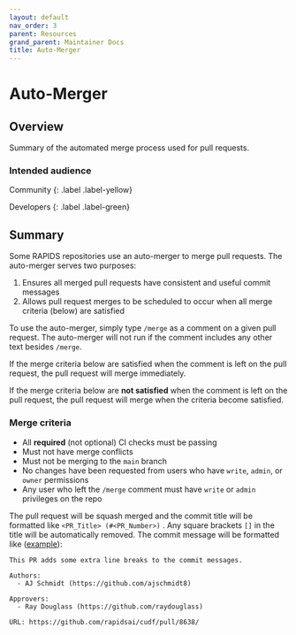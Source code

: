 ```yaml
---
layout: default
nav_order: 3
parent: Resources
grand_parent: Maintainer Docs
title: Auto-Merger
---
```


# Auto-Merger

## Overview

Summary of the automated merge process used for pull requests.

### Intended audience

Community
{: .label .label-yellow}

Developers
{: .label .label-green}

## Summary

Some RAPIDS repositories use an auto-merger to merge pull requests. The auto-merger serves two purposes:

1. Ensures all merged pull requests have consistent and useful commit messages
2. Allows pull request merges to be scheduled to occur when all merge criteria (below) are satisfied

To use the auto-merger, simply type `/merge` as a comment on a given pull request. The auto-merger will not run if the comment includes any other text besides `/merge`.

If the merge criteria below are satisfied when the comment is left on the pull request, the pull request will merge immediately.

If the merge criteria below are **not satisfied** when the comment is left on the pull request, the pull request will merge when the criteria become satisfied.

### Merge criteria

- All **required** (not optional) CI checks must be passing
- Must not have merge conflicts
- Must not be merging to the `main` branch
- No changes have been requested from users who have `write`, `admin`, or `owner` permissions
- Any user who left the `/merge` comment must have `write` or `admin` privileges on the repo

The pull request will be squash merged and the commit title will be formatted like `<PR_Title> (#<PR_Number>)` . Any square brackets `[]` in the title will be automatically removed. The commit message will be formatted like ([example](https://github.com/rapidsai/cudf/commit/397bf0afb66efdf9025cc5425af422c3478f62fb)):

```
This PR adds some extra line breaks to the commit messages.

Authors:
  - AJ Schmidt (https://github.com/ajschmidt8)

Approvers:
  - Ray Douglass (https://github.com/raydouglass)

URL: https://github.com/rapidsai/cudf/pull/8638/

```
